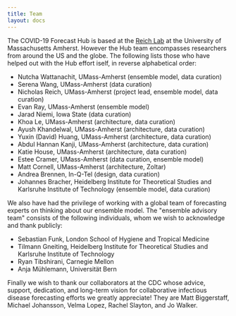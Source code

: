 ```yaml
---
title: Team
layout: docs
---
```


The COVID-19 Forecast Hub is based at the <a href="https://reichlab.io/" target="_blank">Reich Lab</a> at the University of Massachusetts Amherst. However the Hub team encompasses researchers from around the US and the globe. The following lists those who have helped out with the Hub effort iself, in reverse alphabetical order: 

 - Nutcha Wattanachit, UMass-Amherst (ensemble model, data curation)
 - Serena Wang, UMass-Amherst (data curation)
 - Nicholas Reich, UMass-Amherst (project lead, ensemble model, data curation)
 - Evan Ray, UMass-Amherst (ensemble model)
 - Jarad Niemi, Iowa State (data curation)
 - Khoa Le, UMass-Amherst (architecture, data curation)
 - Ayush Khandelwal, UMass-Amherst (architecture, data curation)
 - Yuxin (David) Huang, UMass-Amherst (architecture, data curation)
 - Abdul Hannan Kanji, UMass-Amherst (architecture, data curation)
 - Katie House, UMass-Amherst (architecture, data curation)
 - Estee Cramer, UMass-Amherst (data curation, ensemble model)
 - Matt Cornell, UMass-Amherst (architecture, Zoltar)
 - Andrea Brennen, In-Q-Tel (design, data curation)
 - Johannes Bracher, Heidelberg Institute for Theoretical Studies and Karlsruhe Institute of Technology (ensemble model, data curation)
 
 We also have had the privilege of working with a global team of forecasting experts on thinking about our ensemble model. The "ensemble advisory team" consists of the following individuals, whom we wish to acknowledge and thank publicly:
 
  - Sebastian Funk, London School of Hygiene and Tropical Medicine
  - Tilmann Gneiting, Heidelberg Institute for Theoretical Studies and Karlsruhe Institute of Technology
  - Ryan Tibshirani, Carnegie Mellon
  - Anja Mühlemann, Universität Bern
  
Finally we wish to thank our collaborators at the CDC whose advice, support, dedication, and long-term vision for collaborative infectious disease forecasting efforts we greatly appreciate! They are Matt Biggerstaff, Michael Johansson, Velma Lopez, Rachel Slayton, and Jo Walker.
